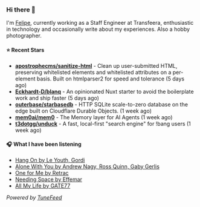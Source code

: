 ### Hi there 👋

I'm [Felipe](https://felipevm.com), currently working as a Staff Engineer at Transfeera, enthusiastic in technology and occasionally write about my experiences. Also a hobby photographer.

#### ⭐ Recent Stars
- **[apostrophecms/sanitize-html](https://github.com/apostrophecms/sanitize-html)** - Clean up user-submitted HTML, preserving whitelisted elements and whitelisted attributes on a per-element basis. Built on htmlparser2 for speed and tolerance (5 days ago)
- **[Eckhardt-D/blanq](https://github.com/Eckhardt-D/blanq)** - An opinionated Nuxt starter to avoid the boilerplate work and ship faster (5 days ago)
- **[outerbase/starbasedb](https://github.com/outerbase/starbasedb)** - HTTP SQLite scale-to-zero database on the edge built on Cloudflare Durable Objects. (1 week ago)
- **[mem0ai/mem0](https://github.com/mem0ai/mem0)** - The Memory layer for AI Agents (1 week ago)
- **[t3dotgg/unduck](https://github.com/t3dotgg/unduck)** - A fast, local-first &#34;search engine&#34; for !bang users (1 week ago)

#### 🎧 What I have been listening
- [Hang On by Le Youth, Gordi](https://open.spotify.com/track/1CBQ1Ur6ZGqP6bpU8YkN7Q)
- [Alone With You by Andrew Nagy, Ross Quinn, Gaby Gerlis](https://open.spotify.com/track/61C23J1jduYNQVe69XBupp)
- [One for Me by Retrac](https://open.spotify.com/track/72wAXN8FFG7daJ2Pc9GKUZ)
- [Needing Space by Effemar](https://open.spotify.com/track/2QLDAd5vTn2wacico7aIDm)
- [All My Life by GATE77](https://open.spotify.com/track/2wdcxUjMh5ZovP11ToWYob)

_Powered by [TuneFeed](https://tunefeed.app?ref=github.com)_
